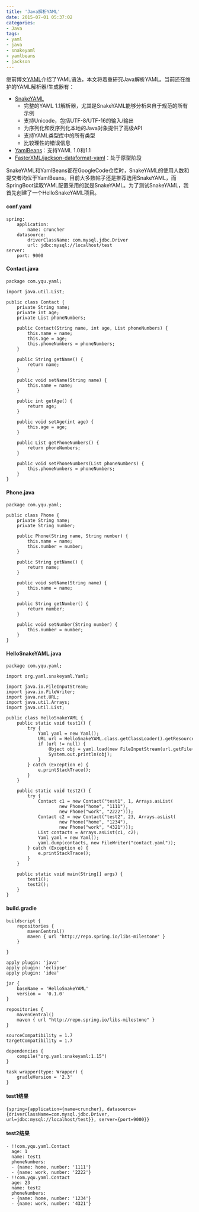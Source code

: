 ```yaml
---
title: 'Java解析YAML'
date: 2015-07-01 05:37:02
categories: 
- Java
tags: 
- yaml
- java
- snakeyaml
- yamlbeans
- jackson
---
```

继前博文[YAML](/post/yaml)介绍了YAML语法，本文将着重研究Java解析YAML。当前还在维护的YAML解析器/生成器有：
- [SnakeYAML](https://bitbucket.org/asomov/snakeyaml)
  - 完整的YAML 1.1解析器，尤其是SnakeYAML能够分析来自于规范的所有示例
  - 支持Unicode，包括UTF-8/UTF-16的输入/输出
  - 为序列化和反序列化本地的Java对象提供了高级API
  - 支持YAML类型库中的所有类型
  - 比较理性的错误信息
- [YamlBeans](https://github.com/EsotericSoftware/yamlbeans)：支持YAML 1.0和1.1
- [FasterXML/jackson-dataformat-yaml](FasterXML/jackson-dataformat-yaml)：处于原型阶段

SnakeYAML和YamlBeans都在GoogleCode仓库时，SnakeYAML的使用人数和提交者均优于YamlBeans。目前大多数帖子还是推荐选用SnakeYAML，而SpringBoot读取YAML配置采用的就是SnakeYAML。为了测试SnakeYAML，我首先创建了一个HelloSnakeYAML项目。

#### conf.yaml

```
spring:
    application:
        name: cruncher
    datasource:
        driverClassName: com.mysql.jdbc.Driver
        url: jdbc:mysql://localhost/test
server:
    port: 9000

```

#### Contact.java

```
package com.yqu.yaml;

import java.util.List;

public class Contact {
    private String name;
    private int age;
    private List phoneNumbers;

    public Contact(String name, int age, List phoneNumbers) {
        this.name = name;
        this.age = age;
        this.phoneNumbers = phoneNumbers;
    }

    public String getName() {
        return name;
    }

    public void setName(String name) {
        this.name = name;
    }

    public int getAge() {
        return age;
    }

    public void setAge(int age) {
        this.age = age;
    }

    public List getPhoneNumbers() {
        return phoneNumbers;
    }

    public void setPhoneNumbers(List phoneNumbers) {
        this.phoneNumbers = phoneNumbers;
    }
}
```

#### Phone.java

```
package com.yqu.yaml;

public class Phone {
    private String name;
    private String number;

    public Phone(String name, String number) {
        this.name = name;
        this.number = number;
    }

    public String getName() {
        return name;
    }

    public void setName(String name) {
        this.name = name;
    }

    public String getNumber() {
        return number;
    }

    public void setNumber(String number) {
        this.number = number;
    }
}
```

#### HelloSnakeYAML.java

```
package com.yqu.yaml;

import org.yaml.snakeyaml.Yaml;

import java.io.FileInputStream;
import java.io.FileWriter;
import java.net.URL;
import java.util.Arrays;
import java.util.List;

public class HelloSnakeYAML {
    public static void test1() {
        try {
            Yaml yaml = new Yaml();
            URL url = HelloSnakeYAML.class.getClassLoader().getResource("conf.yaml");
            if (url != null) {
                Object obj = yaml.load(new FileInputStream(url.getFile()));
                System.out.println(obj);
            }
        } catch (Exception e) {
            e.printStackTrace();
        }
    }

    public static void test2() {
        try {
            Contact c1 = new Contact("test1", 1, Arrays.asList(
                    new Phone("home", "1111"),
                    new Phone("work", "2222")));
            Contact c2 = new Contact("test2", 23, Arrays.asList(
                    new Phone("home", "1234"),
                    new Phone("work", "4321")));
            List contacts = Arrays.asList(c1, c2);
            Yaml yaml = new Yaml();
            yaml.dump(contacts, new FileWriter("contact.yaml"));
        } catch (Exception e) {
            e.printStackTrace();
        }
    }

    public static void main(String[] args) {
        test1();
        test2();
    }
}
```

#### build.gradle

```
buildscript {
    repositories {
        mavenCentral()
        maven { url "http://repo.spring.io/libs-milestone" }
    }

}

apply plugin: 'java'
apply plugin: 'eclipse'
apply plugin: 'idea'

jar {
    baseName = 'HelloSnakeYAML'
    version =  '0.1.0'
}

repositories {
    mavenCentral()
    maven { url "http://repo.spring.io/libs-milestone" }
}

sourceCompatibility = 1.7
targetCompatibility = 1.7

dependencies {  
    compile("org.yaml:snakeyaml:1.15")    
}

task wrapper(type: Wrapper) {
    gradleVersion = '2.3'
}
```

#### test1结果

```
{spring={application={name=cruncher}, datasource={driverClassName=com.mysql.jdbc.Driver, url=jdbc:mysql://localhost/test}}, server={port=9000}}
```

#### test2结果

```
- !!com.yqu.yaml.Contact
  age: 1
  name: test1
  phoneNumbers:
  - {name: home, number: '1111'}
  - {name: work, number: '2222'}
- !!com.yqu.yaml.Contact
  age: 23
  name: test2
  phoneNumbers:
  - {name: home, number: '1234'}
  - {name: work, number: '4321'}
```